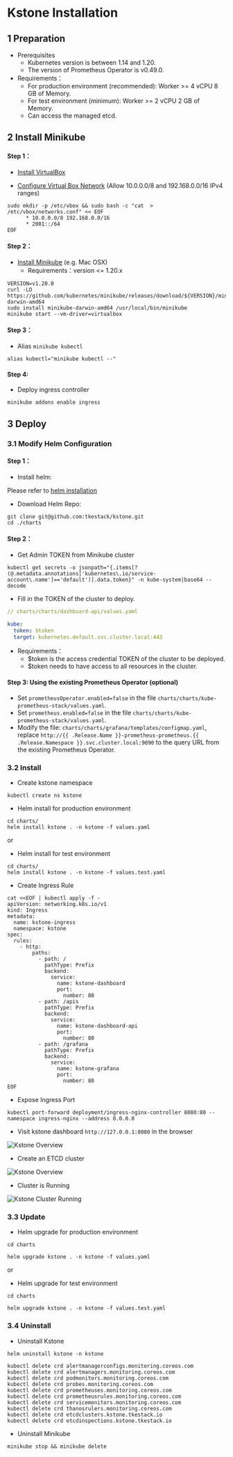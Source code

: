 # Kstone Installation

## 1 Preparation

- Prerequisites
  - Kubernetes version is between 1.14 and 1.20.
  - The version of Prometheus Operator is v0.49.0.
- Requirements：
  - For production environment (recommended): Worker >= 4 vCPU 8 GB of Memory.
  - For test environment (minimum): Worker >= 2 vCPU 2 GB of Memory.
  - Can access the managed etcd.

## 2 Install Minikube

#### Step 1：

- [Install VirtualBox](https://www.virtualbox.org/wiki/Downloads)

- [Configure Virtual Box Network](https://www.virtualbox.org/manual/ch06.html#network_hostonly) (Allow 10.0.0.0/8 and 192.168.0.0/16 IPv4 ranges)
```shell
sudo mkdir -p /etc/vbox && sudo bash -c "cat  > /etc/vbox/networks.conf" << EOF
      * 10.0.0.0/8 192.168.0.0/16
      * 2001::/64
EOF
```

#### Step 2：
- [Install Minikube](https://minikube.sigs.k8s.io/docs/start/) (e.g. Mac OSX)
    - Requirements：version <= 1.20.x
```shell
VERSION=v1.20.0
curl -LO https://github.com/kubernetes/minikube/releases/download/${VERSION}/minikube-darwin-amd64
sudo install minikube-darwin-amd64 /usr/local/bin/minikube
minikube start --vm-driver=virtualbox
```

#### Step 3：

- Alias `minikube kubectl`
```shell
alias kubectl="minikube kubectl --"
```
#### Step 4:

- Deploy ingress controller
```shell
minikube addons enable ingress
```

## 3 Deploy

### 3.1 Modify Helm Configuration

#### Step 1：
- Install helm:

Please refer to [helm installation](https://helm.sh/docs/intro/install/)

- Download Helm Repo:

``` shell
git clone git@github.com:tkestack/kstone.git
cd ./charts
```

#### Step 2：

- Get Admin TOKEN from Minikube cluster

```shell
kubectl get secrets -o jsonpath="{.items[?(@.metadata.annotations['kubernetes\.io/service-account\.name']=='default')].data.token}" -n kube-system|base64 --decode
```

- Fill in the TOKEN of the cluster to deploy.

``` yaml
// charts/charts/dashboard-api/values.yaml

kube:
  token: $token
  target: kubernetes.default.svc.cluster.local:443
```

- Requirements：
    - $token is the access credential TOKEN of the cluster to be deployed.
    - $token needs to have access to all resources in the cluster.

#### Step 3: Using the existing Prometheus Operator (optional)

- Set `prometheusOperator.enabled=false` in the file `charts/charts/kube-prometheus-stack/values.yaml`.
- Set `prometheus.enabled=false` in the file `charts/charts/kube-prometheus-stack/values.yaml`.
- Modify the file: `charts/charts/grafana/templates/configmap.yaml`, replace `http://{{ .Release.Name }}-prometheus-prometheus.{{ .Release.Namespace }}.svc.cluster.local:9090` to the query URL from the existing Prometheus Operator.

### 3.2 Install

- Create kstone namespace

``` shell
kubectl create ns kstone
```
- Helm install for production environment

```shell
cd charts/
helm install kstone . -n kstone -f values.yaml
```

or

- Helm install for test environment

```shell
cd charts/
helm install kstone . -n kstone -f values.test.yaml
```

- Create Ingress Rule
  
```shell
cat <<EOF | kubectl apply -f -
apiVersion: networking.k8s.io/v1
kind: Ingress
metadata:
  name: kstone-ingress
  namespace: kstone
spec:
  rules:
    - http:
        paths:
          - path: /
            pathType: Prefix
            backend:
              service:
                name: kstone-dashboard
                port:
                  number: 80
          - path: /apis
            pathType: Prefix
            backend:
              service:
                name: kstone-dashboard-api
                port:
                  number: 80
          - path: /grafana
            pathType: Prefix
            backend:
              service:
                name: kstone-grafana
                port:
                  number: 80
EOF
```

- Expose Ingress Port
```shell
kubectl port-forward deployment/ingress-nginx-controller 8080:80 --namespace ingress-nginx --address 0.0.0.0
```

- Visit kstone dashboard `http://127.0.0.1:8080` in the browser

![Kstone Overview](../images/kstone-overview.png)

- Create an ETCD cluster

![Kstone Overview](../images/kstone-etcd-cluster-create.png)

- Cluster is Running

![Kstone Cluster Running](../images/kstone-etcd-cluster-running.png)

### 3.3 Update

- Helm upgrade for production environment

``` shell
cd charts

helm upgrade kstone . -n kstone -f values.yaml
```

or

- Helm upgrade for test environment

``` shell
cd charts

helm upgrade kstone . -n kstone -f values.test.yaml
```

### 3.4 Uninstall

- Uninstall Kstone
``` shell
helm uninstall kstone -n kstone

kubectl delete crd alertmanagerconfigs.monitoring.coreos.com
kubectl delete crd alertmanagers.monitoring.coreos.com
kubectl delete crd podmonitors.monitoring.coreos.com
kubectl delete crd probes.monitoring.coreos.com
kubectl delete crd prometheuses.monitoring.coreos.com
kubectl delete crd prometheusrules.monitoring.coreos.com
kubectl delete crd servicemonitors.monitoring.coreos.com
kubectl delete crd thanosrulers.monitoring.coreos.com
kubectl delete crd etcdclusters.kstone.tkestack.io
kubectl delete crd etcdinspections.kstone.tkestack.io
```
- Uninstall Minikube
```shell
minikube stop && minikube delete
```